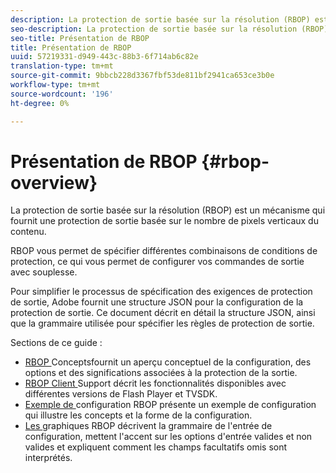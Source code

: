 ```yaml
---
description: La protection de sortie basée sur la résolution (RBOP) est un mécanisme qui fournit une protection de sortie basée sur le nombre de pixels verticaux du contenu.
seo-description: La protection de sortie basée sur la résolution (RBOP) est un mécanisme qui fournit une protection de sortie basée sur le nombre de pixels verticaux du contenu.
seo-title: Présentation de RBOP
title: Présentation de RBOP
uuid: 57219331-d949-443c-88b3-6f714ab6c82e
translation-type: tm+mt
source-git-commit: 9bbcb228d3367fbf53de811bf2941ca653ce3b0e
workflow-type: tm+mt
source-wordcount: '196'
ht-degree: 0%

---
```



# Présentation de RBOP {#rbop-overview}

La protection de sortie basée sur la résolution (RBOP) est un mécanisme qui fournit une protection de sortie basée sur le nombre de pixels verticaux du contenu.

RBOP vous permet de spécifier différentes combinaisons de conditions de protection, ce qui vous permet de configurer vos commandes de sortie avec souplesse.

Pour simplifier le processus de spécification des exigences de protection de sortie, Adobe fournit une structure JSON pour la configuration de la protection de sortie. Ce document décrit en détail la structure JSON, ainsi que la grammaire utilisée pour spécifier les règles de protection de sortie.

Sections de ce guide :

* [RBOP ](../RBOP/output-protection-concepts.md) Conceptsfournit un aperçu conceptuel de la configuration, des options et des significations associées à la protection de la sortie.
* [RBOP Client ](../RBOP/client-support.md) Support décrit les fonctionnalités disponibles avec différentes versions de Flash Player et TVSDK.
* [Exemple de ](../RBOP/sample-output-protection-config.md) configuration RBOP présente un exemple de configuration qui illustre les concepts et la forme de la configuration.
* [Les ](../RBOP/output-protection-grammar.md) graphiques RBOP décrivent la grammaire de l&#39;entrée de configuration, mettent l&#39;accent sur les options d&#39;entrée valides et non valides et expliquent comment les champs facultatifs omis sont interprétés.

